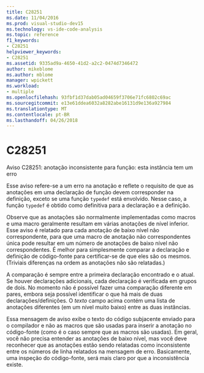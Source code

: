 ```yaml
---
title: C28251
ms.date: 11/04/2016
ms.prod: visual-studio-dev15
ms.technology: vs-ide-code-analysis
ms.topic: reference
f1_keywords:
- C28251
helpviewer_keywords:
- C28251
ms.assetid: 9335ad9a-4650-41d2-a2c2-0474d7346472
author: mikeblome
ms.author: mblome
manager: wpickett
ms.workload:
- multiple
ms.openlocfilehash: 93fbf1d37dab05ad04659f3706e71fc6802c69ac
ms.sourcegitcommit: e13e61ddea6032a8282abe16131d9e136a927984
ms.translationtype: MT
ms.contentlocale: pt-BR
ms.lasthandoff: 04/26/2018
---
```

# <a name="c28251"></a>C28251
Aviso C28251: anotação inconsistente para função: esta instância tem um erro

 Esse aviso refere-se a um erro na anotação e reflete o requisito de que as anotações em uma declaração de função devem corresponder na definição, exceto se uma função `typedef` está envolvido. Nesse caso, a função `typedef` é obtido como definitiva para a declaração e a definição.

 Observe que as anotações são normalmente implementadas como macros e uma macro geralmente resultam em várias anotações de nível inferior. Esse aviso é relatado para cada anotação de baixo nível não correspondente, para que uma macro de anotação não correspondentes única pode resultar em um número de anotações de baixo nível não correspondentes. É melhor para simplesmente comparar a declaração e definição de código-fonte para certificar-se de que eles são os mesmos. (Triviais diferenças na ordem as anotações não são relatadas.)

 A comparação é sempre entre a primeira declaração encontrado e o atual. Se houver declarações adicionais, cada declaração é verificada em grupos de dois. No momento não é possível fazer uma comparação diferente em pares, embora seja possível identificar o que há mais de duas declarações/definições.  O *texto* campo acima contém uma lista de anotações diferentes (em um nível muito baixo) entre as duas instâncias.

 Essa mensagem de aviso exibe o texto do código subjacente enviado para o compilador e não as macros que são usadas para inserir a anotação no código-fonte (como é o caso sempre que as macros são usadas). Em geral, você não precisa entender as anotações de baixo nível, mas você deve reconhecer que as anotações estão sendo relatadas como inconsistente entre os números de linha relatados na mensagem de erro. Basicamente, uma inspeção do código-fonte, será mais claro por que a inconsistência existe.